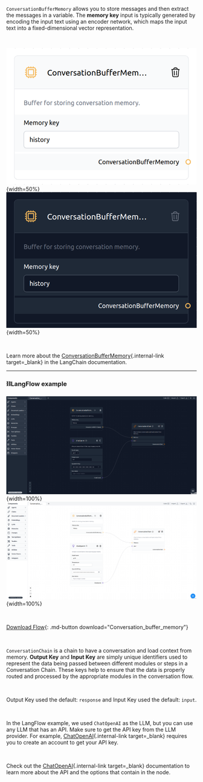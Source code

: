`ConversationBufferMemory` allows you to store messages and then extract the messages in a variable. The **memory key** input is typically generated by encoding the input text using an encoder network, which maps the input text into a fixed-dimensional vector representation.

<br>

![Description](img/single_node/conv_buf_mem.png#only-light){width=50%}
![Description](img/single_node/conv_buf_mem2.png#only-dark){width=50%}

<br>

Learn more about the [ConversationBufferMemory](https://python.langchain.com/en/latest/modules/memory/types/buffer.html){.internal-link target=\_blank} in the LangChain documentation.

---
### ⛓️LangFlow example

<!-- <figure markdown> -->

![Description](img/conversation-buffer-memory2.png#only-dark){width=100%}
![Description](img/conversation-buffer-memory.png#only-light){width=100%}

<br>

[Download Flow](data/Conversation_buffer_memory.json){: .md-button download="Conversation_buffer_memory"}

<br>

`ConversationChain` is a chain to have a conversation and load context from memory. **Output Key** and **Input Key** are simply unique identifiers used to represent the data being passed between different modules or steps in a Conversation Chain. These keys help to ensure that the data is properly routed and processed by the appropriate modules in the conversation flow.

<br>

Output Key used the default: `response` and Input Key used the default: `input`.

<br>

In the LangFlow example, we used `ChatOpenAI` as the LLM, but you can use any LLM that has an API. Make sure to get the API key from the LLM provider. For example, [ChatOpenAI](https://platform.openai.com/){.internal-link target=\_blank} requires you to create an account to get your API key.

<br>

Check out the [ChatOpenAI](https://platform.openai.com/docs/introduction/overview){.internal-link target=\_blank} documentation to learn more about the API and the options that contain in the node.
